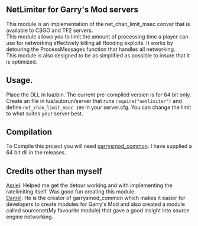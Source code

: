 ## NetLimiter for Garry's Mod servers

This module is an implementation of the net_chan_limit_msec convar that is available to CSGO and TF2 servers. <br>
This module allows you to limit the amount of processing time a player can use for networking effectively killing all flooding exploits. It works by detouring the ProcessMessages function that handles all networking.<br>
This module is also designed to be as simplified as possible to insure that it is optimized.

## Usage.

Place the DLL in lua/bin. The current pre-compiled version is for 64 bit only.<br>
Create an file in lua/autorun/server that runs ``require("netlimiter")`` and define ``net_chan_limit_msec 100`` in your server.cfg. You can change the limit to what suites your server best.

## Compilation
To Compile this project you will need [garrysmod_common][1]. I have supplied a 64 bit dll in the releases.  


## Credits other than myself
[Asriel][2]: Helped me get the detour working and with implementing the ratelimiting itself. Was good fun creating this module. <br>
[Daniel][3]: He is the creator of garrysmod_common which makes it easier for developers to create modules for Garry's Mod and also created a module called sourcenet(My favourite module) that gave a good insight into source engine networking.
  
[1]: https://github.com/danielga/garrysmod_common
[2]: https://github.com/A5R13L
[3]: https://github.com/danielga

